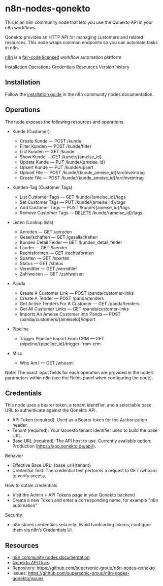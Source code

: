 # n8n-nodes-qonekto

This is an n8n community node that lets you use the Qonekto API in your n8n workflows.

Qonekto provides an HTTP API for managing customers and related resources. This node wraps common endpoints so you can
automate tasks in n8n.

[n8n](https://n8n.io/) is a [fair-code licensed](https://docs.n8n.io/reference/license/) workflow automation platform.

[Installation](#installation)
[Operations](#operations)
[Credentials](#credentials)
[Resources](#resources)
[Version history](CHANGELOG.md)

## Installation

Follow the [installation guide](https://docs.n8n.io/integrations/community-nodes/installation/) in the n8n community
nodes documentation.

## Operations

The node exposes the following resources and operations.

- Kunde (Customer)
    - Create Kunde — POST /kunde
    - Filter Kunden — POST /kunde/filter
    - List Kunden — GET /kunde
    - Show Kunde — GET /kunde/{ameise_id}
    - Update Kunde — PUT /kunde/{ameise_id}
    - Upsert Kunde — PUT /kunde/upsert
  - Upload File — POST /kunde/{kunde_ameise_id}/archiveintrag
  - Create File — POST /kunde/{kunde_ameise_id}/archiveintrag

- Kunden-Tag (Customer Tags)
    - List Customer Tags — GET /kunde/{ameise_id}/tags
    - Set Customer Tags — PUT /kunde/{ameise_id}/tags
    - Add Customer Tags — POST /kunde/{ameise_id}/tags
    - Remove Customer Tags — DELETE /kunde/{ameise_id}/tags

- Listen (Lookup lists)
    - Anreden — GET /anreden
    - Gesellschaften — GET /gesellschaften
    - Kunden Detail Felder — GET /kunden_detail_felder
    - Länder — GET /laender
    - Rechtsformen — GET /rechtsformen
    - Sparten — GET /sparten
    - Status — GET /status
    - Vermittler — GET /vermittler
    - Zahlweisen — GET /zahlweisen

- Panda
    - Create A Customer Link — POST /panda/customer-links
    - Create A Tender — POST /panda/tenders
    - Get Active Tenders For A Customer — GET /panda/tenders
    - Get All Customer Links — GET /panda/customer-links
    - Imports An Ameise Customer Into Panda — POST /panda/customers/{ameiseId}/import

- Pipeline
    - Trigger Pipeline Import From CRM — GET /pipeline/{pipeline_id}/trigger-from-crm

- Misc
    - Who Am I — GET /whoami

Note: The exact input fields for each operation are provided in the node’s parameters within n8n (see the Fields panel
when configuring the node).

## Credentials

This node uses a bearer token, a tenant identifier, and a selectable base URL to authenticate against the Qonekto API.

- API Token (required): Used as a Bearer token for the Authorization header.
- Tenant (required): Your Qonekto tenant identifier used to build the base URL.
- Base URL (required): The API host to use. Currently available option: Production (https://app.qonekto.de/api/).

Behavior

- Effective Base URL: {base_url}{tenant}
- Credential Test: The credential test performs a request to GET /whoami to verify access.

How to obtain credentials

- Visit the Admin > API Tokens page in your Qonekto backend
- Create a new Token and enter a corresponding name, for example "n8n automation"

Security

- n8n stores credentials securely. Avoid hardcoding tokens; configure them via n8n’s Credentials UI.

## Resources

- [n8n community nodes documentation](https://docs.n8n.io/integrations/#community-nodes)
- [Qonekto API Docs](https://app.qonekto.de/api/docs/)
- Repository: https://github.com/supersonic-group/n8n-nodes-qonekto
- Issues: https://github.com/supersonic-group/n8n-nodes-qonekto/issues

